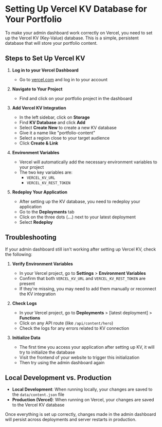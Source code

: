 # Setting Up Vercel KV Database for Your Portfolio

To make your admin dashboard work correctly on Vercel, you need to set up the Vercel KV (Key-Value) database. This is a simple, persistent database that will store your portfolio content.

## Steps to Set Up Vercel KV

1. **Log in to your Vercel Dashboard**
   - Go to [vercel.com](https://vercel.com/) and log in to your account

2. **Navigate to Your Project**
   - Find and click on your portfolio project in the dashboard

3. **Add Vercel KV Integration**
   - In the left sidebar, click on **Storage**
   - Find **KV Database** and click **Add**
   - Select **Create New** to create a new KV database
   - Give it a name like "portfolio-content"
   - Select a region close to your target audience
   - Click **Create & Link**

4. **Environment Variables**
   - Vercel will automatically add the necessary environment variables to your project
   - The two key variables are:
     - `VERCEL_KV_URL`
     - `VERCEL_KV_REST_TOKEN`

5. **Redeploy Your Application**
   - After setting up the KV database, you need to redeploy your application
   - Go to the **Deployments** tab
   - Click on the three dots (**...**) next to your latest deployment
   - Select **Redeploy**

## Troubleshooting

If your admin dashboard still isn't working after setting up Vercel KV, check the following:

1. **Verify Environment Variables**
   - In your Vercel project, go to **Settings** > **Environment Variables**
   - Confirm that both `VERCEL_KV_URL` and `VERCEL_KV_REST_TOKEN` are present
   - If they're missing, you may need to add them manually or reconnect the KV integration

2. **Check Logs**
   - In your Vercel project, go to **Deployments** > [latest deployment] > **Functions**
   - Click on any API route (like `/api/content/hero`)
   - Check the logs for any errors related to KV connection

3. **Initialize Data**
   - The first time you access your application after setting up KV, it will try to initialize the database
   - Visit the frontend of your website to trigger this initialization
   - Then try using the admin dashboard again

## Local Development vs. Production

- **Local Development**: When running locally, your changes are saved to the `data/content.json` file
- **Production (Vercel)**: When running on Vercel, your changes are saved to the Vercel KV database

Once everything is set up correctly, changes made in the admin dashboard will persist across deployments and server restarts in production. 